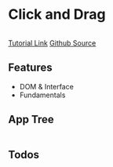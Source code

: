 # Click and Drag

<img src="" />

[Tutorial Link](https://courses.wesbos.com/account/access/5f602c40f8289514d0f9b6fc/view/194158963)
[Github Source](https://github.com/wesbos/JavaScript30/tree/master/27%20-%20Click%20and%20Drag)

## Features

- DOM & Interface
- Fundamentals

## App Tree

```bash

```

## Todos